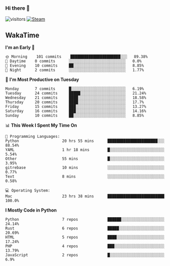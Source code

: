 ### Hi there 👋

![visitors](https://visitor-badge.glitch.me/badge?page_id=zhourunlai)
[![Steam](https://img.shields.io/badge/dynamic/json?url=https%3A%2F%2Fapi.swo.moe%2Fstats%2Fsteamgames%2F76561198285156854&query=count&color=0b1a37&label=Steam&labelColor=134375&logo=steam&suffix=+games&cacheSeconds=3600)](http://steamcommunity.com/profiles/76561198285156854)

## WakaTime
<!--START_SECTION:waka-->
**I'm an Early 🐤** 

```text
🌞 Morning    101 commits    ██████████████████████░░░   89.38% 
🌆 Daytime    0 commits      ░░░░░░░░░░░░░░░░░░░░░░░░░   0.0% 
🌃 Evening    10 commits     ██░░░░░░░░░░░░░░░░░░░░░░░   8.85% 
🌙 Night      2 commits      ░░░░░░░░░░░░░░░░░░░░░░░░░   1.77%

```
📅 **I'm Most Productive on Tuesday** 

```text
Monday       7 commits      █░░░░░░░░░░░░░░░░░░░░░░░░   6.19% 
Tuesday      24 commits     █████░░░░░░░░░░░░░░░░░░░░   21.24% 
Wednesday    21 commits     ████░░░░░░░░░░░░░░░░░░░░░   18.58% 
Thursday     20 commits     ████░░░░░░░░░░░░░░░░░░░░░   17.7% 
Friday       15 commits     ███░░░░░░░░░░░░░░░░░░░░░░   13.27% 
Saturday     16 commits     ███░░░░░░░░░░░░░░░░░░░░░░   14.16% 
Sunday       10 commits     ██░░░░░░░░░░░░░░░░░░░░░░░   8.85%

```


📊 **This Week I Spent My Time On** 

```text
💬 Programming Languages: 
Python                   20 hrs 55 mins      ██████████████████████░░░   88.54% 
YAML                     1 hr 18 mins        █░░░░░░░░░░░░░░░░░░░░░░░░   5.54% 
Other                    55 mins             █░░░░░░░░░░░░░░░░░░░░░░░░   3.95% 
gitrebase                10 mins             ░░░░░░░░░░░░░░░░░░░░░░░░░   0.77% 
Text                     8 mins              ░░░░░░░░░░░░░░░░░░░░░░░░░   0.58%

💻 Operating System: 
Mac                      23 hrs 38 mins      █████████████████████████   100.0%

```

**I Mostly Code in Python** 

```text
Python                   7 repos             ██████░░░░░░░░░░░░░░░░░░░   24.14% 
Rust                     6 repos             █████░░░░░░░░░░░░░░░░░░░░   20.69% 
HTML                     5 repos             ████░░░░░░░░░░░░░░░░░░░░░   17.24% 
PHP                      4 repos             ███░░░░░░░░░░░░░░░░░░░░░░   13.79% 
JavaScript               2 repos             █░░░░░░░░░░░░░░░░░░░░░░░░   6.9%

```



<!--END_SECTION:waka-->
